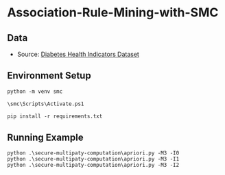 # Association-Rule-Mining-with-SMC

## Data

- Source: [Diabetes Health Indicators Dataset](https://www.kaggle.com/datasets/alexteboul/diabetes-health-indicators-dataset?resource=download)

## Environment Setup

```ps
python -m venv smc

\smc\Scripts\Activate.ps1

pip install -r requirements.txt
```

## Running Example

```
python .\secure-multipaty-computation\apriori.py -M3 -I0
python .\secure-multipaty-computation\apriori.py -M3 -I1
python .\secure-multipaty-computation\apriori.py -M3 -I2
```